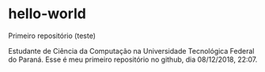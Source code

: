# hello-world
Primeiro repositório (teste)

Estudante de Ciência da Computação na Universidade Tecnológica Federal do Paraná.
Esse é meu primeiro repositório no github, dia 08/12/2018, 22:07.
